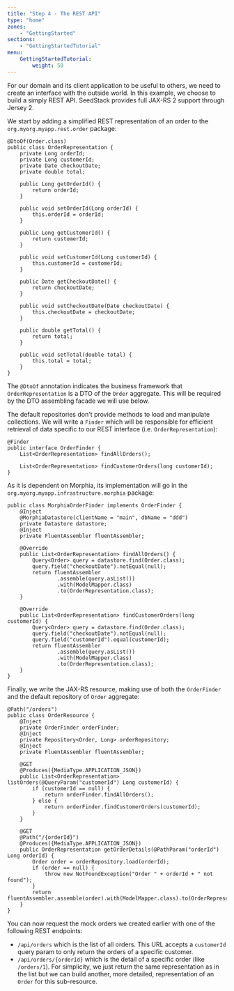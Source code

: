 ```yaml
---
title: "Step 4 - The REST API"
type: "home"
zones:
    - "GettingStarted"
sections:
    - "GettingStartedTutorial"
menu:
    GettingStartedTutorial:
        weight: 50
---
```


For our domain and its client application to be useful to others, we need to create an interface with the outside world.
In this example, we choose to build a simply REST API.<!--more--> SeedStack provides full JAX-RS 2 support through Jersey 2.

We start by adding a simplified REST representation of an order to the `org.myorg.myapp.rest.order` package:

    @DtoOf(Order.class)
    public class OrderRepresentation {
        private Long orderId;
        private Long customerId;
        private Date checkoutDate;
        private double total;

        public Long getOrderId() {
            return orderId;
        }

        public void setOrderId(Long orderId) {
            this.orderId = orderId;
        }

        public Long getCustomerId() {
            return customerId;
        }

        public void setCustomerId(Long customerId) {
            this.customerId = customerId;
        }

        public Date getCheckoutDate() {
            return checkoutDate;
        }

        public void setCheckoutDate(Date checkoutDate) {
            this.checkoutDate = checkoutDate;
        }

        public double getTotal() {
            return total;
        }

        public void setTotal(double total) {
            this.total = total;
        }
    }

The `@DtoOf` annotation indicates the business framework that `OrderRepresentation` is a DTO of the `Order` aggregate. This
will be required by the DTO assembling facade we will use below.

The default repositories don't provide methods to load and manipulate collections. We will write a `Finder` which will
be responsible for efficient retrieval of data specific to our REST interface (i.e. `OrderRepresentation`):

    @Finder
    public interface OrderFinder {
        List<OrderRepresentation> findAllOrders();

        List<OrderRepresentation> findCustomerOrders(long customerId);
    }

As it is dependent on Morphia, its implementation will go in the `org.myorg.myapp.infrastructure.morphia`
package:

    public class MorphiaOrderFinder implements OrderFinder {
        @Inject
        @MorphiaDatastore(clientName = "main", dbName = "ddd")
        private Datastore datastore;
        @Inject
        private FluentAssembler fluentAssembler;

        @Override
        public List<OrderRepresentation> findAllOrders() {
            Query<Order> query = datastore.find(Order.class);
            query.field("checkoutDate").notEqual(null);
            return fluentAssembler
                    .assemble(query.asList())
                    .with(ModelMapper.class)
                    .to(OrderRepresentation.class);
        }

        @Override
        public List<OrderRepresentation> findCustomerOrders(long customerId) {
            Query<Order> query = datastore.find(Order.class);
            query.field("checkoutDate").notEqual(null);
            query.field("customerId").equal(customerId);
            return fluentAssembler
                    .assemble(query.asList())
                    .with(ModelMapper.class)
                    .to(OrderRepresentation.class);
        }
    }

Finally, we write the JAX-RS resource, making use of both the `OrderFinder` and the default repository of `Order` aggregate:

    @Path("/orders")
    public class OrderResource {
        @Inject
        private OrderFinder orderFinder;
        @Inject
        private Repository<Order, Long> orderRepository;
        @Inject
        private FluentAssembler fluentAssembler;

        @GET
        @Produces({MediaType.APPLICATION_JSON})
        public List<OrderRepresentation> listOrders(@QueryParam("customerId") Long customerId) {
            if (customerId == null) {
                return orderFinder.findAllOrders();
            } else {
                return orderFinder.findCustomerOrders(customerId);
            }
        }

        @GET
        @Path("/{orderId}")
        @Produces({MediaType.APPLICATION_JSON})
        public OrderRepresentation getOrderDetails(@PathParam("orderId") Long orderId) {
            Order order = orderRepository.load(orderId);
            if (order == null) {
                throw new NotFoundException("Order " + orderId + " not found");
            }
            return fluentAssembler.assemble(order).with(ModelMapper.class).to(OrderRepresentation.class);
        }
    }

You can now request the mock orders we created earlier with one of the following REST endpoints:

* `/api/orders` which is the list of all orders. This URL accepts a `customerId` query param to only return the orders of a specific
customer.
* `/api/orders/{orderId}` which is the detail of a specific order (like `/orders/1`). For simplicity, we just return the same
representation as in the list but we can build another, more detailed, representation of an `Order` for this sub-resource.
